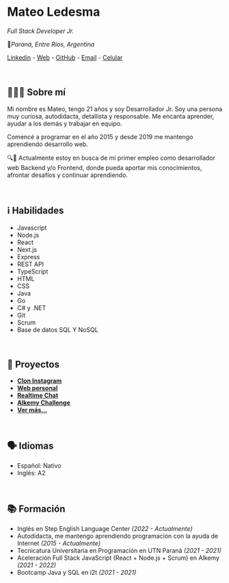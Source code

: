 # Mateo Ledesma

_Full Stack Developer Jr._

📍_Paraná, Entre Ríos, Argentina_

[Linkedin](https://www.linkedin.com/in/mateo-ledesma 'https://www.linkedin.com/in/mateo-ledesma') _-_ [Web](https://mateoledesma.vercel.app 'https://mateoledesma.vercel.app/') _-_ [GitHub](https://github.com/mateo-14 'https://github.com/mateo-14') _-_ [Email](mailto:mateo.14.ledesma@gmail.com 'mateo.14.ledesma@gmail.com') _-_ [Celular](https://wa.me/5493435047916 '+54 9 343 5047916')

<br/>

## 🧑🏻‍💻 Sobre mí

Mi nombre es Mateo, tengo 21 años y soy Desarrollador Jr. Soy una persona muy curiosa, autodidacta, detallista y responsable. Me encanta aprender, ayudar a los demás y trabajar en equipo.

Comencé a programar en el año 2015 y desde 2019 me mantengo aprendiendo desarrollo web.

🔍💼 Actualmente estoy en busca de mi primer empleo como desarrollador web Backend y/o Frontend, donde pueda aportar mis conocimientos, afrontar desafíos y continuar aprendiendo.

<br/>

## ℹ️ Habilidades
- Javascript
- Node.js
- React
- Next.js
- Express
- REST API
- TypeScript
- HTML
- CSS
- Java
- Go
- C# y .NET
- Git
- Scrum
- Base de datos SQL Y NoSQL

<br/>

## 📂 Proyectos

- **[Clon Instagram](https://instagramclon.netlify.app/)**
- **[Web personal](https://mateoledesma.vercel.app/)**
- **[Realtime Chat](https://mateo-14.github.io/react-node-chat-frontend/)**
- **[Alkemy Challenge](https://sad-hoover-6129f3.netlify.app/login)**
- **[Ver más...](https://mateoledesma.vercel.app/projects)**

<br/>

## 🗣️ Idiomas

- Español: Nativo
- Inglés: A2

<br/>

## 📚 Formación
- Inglés en Step English Language Center _(2022 - Actualmente)_
- Autodidacta, me mantengo aprendiendo programación con la ayuda de Internet _(2015 -  Actualmente)_
- Tecnicatura Universitaria en Programación en UTN Paraná _(2021 - 2021)_
- Aceleración Full Stack JavaScript (React + Node.js + Scrum) en Alkemy _(2021 - 2022)_
- Bootcamp Java y SQL en i2t _(2021 - 2021)_
